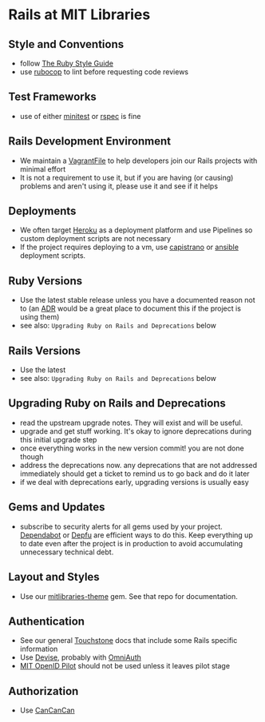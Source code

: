 # Rails at MIT Libraries

## Style and Conventions

- follow [The Ruby Style Guide](https://github.com/bbatsov/ruby-style-guide)
- use [rubocop](https://github.com/bbatsov/rubocop) to lint before requesting
  code reviews

## Test Frameworks

- use of either [minitest](https://github.com/seattlerb/minitest) or
  [rspec](https://github.com/rspec/rspec-rails) is fine

## Rails Development Environment

- We maintain a [VagrantFile](https://github.com/MITLibraries/mit_vagrant_dev)
  to help developers join our Rails projects with minimal effort
- It is not a requirement to use it, but if you are having (or causing)
  problems and aren't using it, please use it and see if it helps

## Deployments

- We often target [Heroku](/deploy/heroku) as a deployment platform and use Pipelines so custom
  deployment scripts are not necessary
- If the project requires deploying to a vm, use
  [capistrano](https://github.com/capistrano/capistrano) or
  [ansible](https://www.ansible.com) deployment scripts.

## Ruby Versions

- Use the latest stable release unless you have a documented reason not to
  (an [ADR](https://github.com/npryce/adr-tools) would be a great place to
  document this if the project is using them)
- see also: `Upgrading Ruby on Rails and Deprecations` below

## Rails Versions

- Use the latest
- see also: `Upgrading Ruby on Rails and Deprecations` below

## Upgrading Ruby on Rails and Deprecations

- read the upstream upgrade notes. They will exist and will be useful.
- upgrade and get stuff working. It's okay to ignore deprecations during this
  initial upgrade step
- once everything works in the new version commit! you are not done though
- address the deprecations now. any deprecations that are not addressed
  immediately should get a ticket to remind us to go back and do it later
- if we deal with deprecations early, upgrading versions is usually easy

## Gems and Updates

- subscribe to security alerts for all gems used by your project.
  [Dependabot](https://dependabot.com) or [Depfu](https://depfu.com) are
  efficient ways to do this. Keep everything up to date even after the project
  is in production to avoid accumulating unnecessary technical debt.

## Layout and Styles

- Use our [mitlibraries-theme](https://github.com/MITLibraries/mitlibraries-theme) gem. See that repo for documentation.

## Authentication

- See our general [Touchstone](/authentication/touchstone_saml) docs that include some
  Rails specific information
- Use [Devise](https://github.com/plataformatec/devise), probably with
  [OmniAuth](https://github.com/omniauth/omniauth)
- [MIT OpenID Pilot](https://oidc.mit.edu) should not be used unless it leaves pilot stage

## Authorization

- Use [CanCanCan](https://github.com/CanCanCommunity/cancancan)
